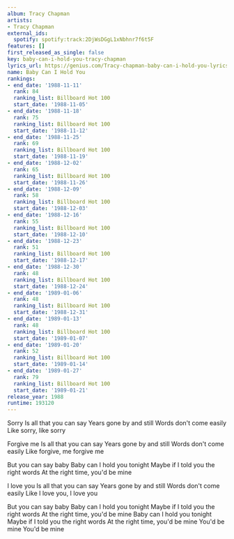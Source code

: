 ```yaml
---
album: Tracy Chapman
artists:
- Tracy Chapman
external_ids:
  spotify: spotify:track:2DjWsDGgL1xNbhnr7f6t5F
features: []
first_released_as_single: false
key: baby-can-i-hold-you-tracy-chapman
lyrics_url: https://genius.com/Tracy-chapman-baby-can-i-hold-you-lyrics
name: Baby Can I Hold You
rankings:
- end_date: '1988-11-11'
  rank: 84
  ranking_list: Billboard Hot 100
  start_date: '1988-11-05'
- end_date: '1988-11-18'
  rank: 75
  ranking_list: Billboard Hot 100
  start_date: '1988-11-12'
- end_date: '1988-11-25'
  rank: 69
  ranking_list: Billboard Hot 100
  start_date: '1988-11-19'
- end_date: '1988-12-02'
  rank: 65
  ranking_list: Billboard Hot 100
  start_date: '1988-11-26'
- end_date: '1988-12-09'
  rank: 58
  ranking_list: Billboard Hot 100
  start_date: '1988-12-03'
- end_date: '1988-12-16'
  rank: 55
  ranking_list: Billboard Hot 100
  start_date: '1988-12-10'
- end_date: '1988-12-23'
  rank: 51
  ranking_list: Billboard Hot 100
  start_date: '1988-12-17'
- end_date: '1988-12-30'
  rank: 48
  ranking_list: Billboard Hot 100
  start_date: '1988-12-24'
- end_date: '1989-01-06'
  rank: 48
  ranking_list: Billboard Hot 100
  start_date: '1988-12-31'
- end_date: '1989-01-13'
  rank: 48
  ranking_list: Billboard Hot 100
  start_date: '1989-01-07'
- end_date: '1989-01-20'
  rank: 52
  ranking_list: Billboard Hot 100
  start_date: '1989-01-14'
- end_date: '1989-01-27'
  rank: 79
  ranking_list: Billboard Hot 100
  start_date: '1989-01-21'
release_year: 1988
runtime: 193120
---
```

Sorry
Is all that you can say
Years gone by and still
Words don't come easily
Like sorry, like sorry


Forgive me
Is all that you can say
Years gone by and still
Words don't come easily
Like forgive, me forgive me


But you can say baby
Baby can I hold you tonight
Maybe if I told you the right words
At the right time, you'd be mine


I love you
Is all that you can say
Years gone by and still
Words don't come easily
Like I love you, I love you


But you can say baby
Baby can I hold you tonight
Maybe if I told you the right words
At the right time, you'd be mine
Baby can I hold you tonight
Maybe if I told you the right words
At the right time, you'd be mine
You'd be mine
You'd be mine
